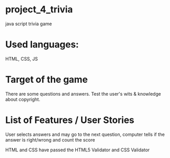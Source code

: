 # project_4_trivia
java script trivia game 

# Used languages: 
HTML, CSS, JS

# Target of the game

There are some questions and answers. Test the user's wits & knowledge about copyright. 


# List of Features / User Stories
User selects answers and may go to the next question, 
computer tells if the answer is right/wrong and count the score

HTML and CSS have passed the HTML5 Validator and CSS Validator



